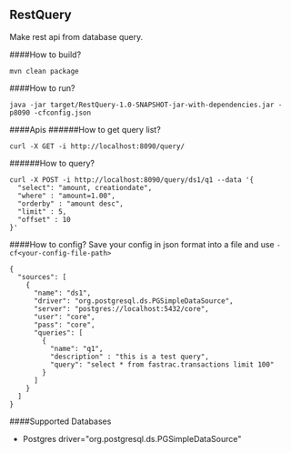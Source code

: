 ## RestQuery
Make rest api from database query.

####How to build?
```$xslt
mvn clean package
```


####How to run?
```$xslt
java -jar target/RestQuery-1.0-SNAPSHOT-jar-with-dependencies.jar -p8090 -cfconfig.json
```

####Apis
######How to get query list?
```$xslt
curl -X GET -i http://localhost:8090/query/
```

######How to query?
```$xslt
curl -X POST -i http://localhost:8090/query/ds1/q1 --data '{
  "select": "amount, creationdate",
  "where" : "amount=1.00",
  "orderby" : "amount desc",
  "limit" : 5,
  "offset" : 10
}'
```

####How to config?
Save your config in json format into a file and use ```-cf<your-config-file-path>```
```$xslt
{
  "sources": [
    {
      "name": "ds1",
      "driver": "org.postgresql.ds.PGSimpleDataSource",
      "server": "postgres://localhost:5432/core",
      "user": "core",
      "pass": "core",
      "queries": [
        {
          "name": "q1",
          "description" : "this is a test query",
          "query": "select * from fastrac.transactions limit 100"
        }
      ]
    }
  ]
}
```

####Supported Databases
- Postgres driver="org.postgresql.ds.PGSimpleDataSource"